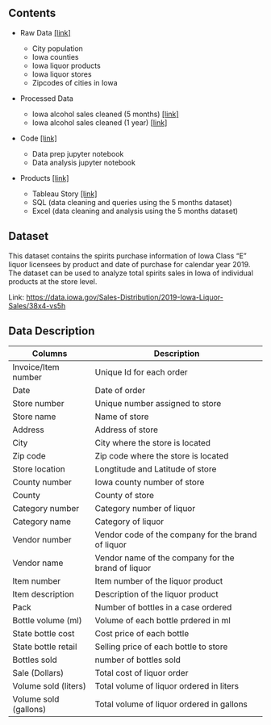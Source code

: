 ## Contents
- Raw Data [[link]]()
  - City population 
  - Iowa counties
  - Iowa liquor products
  - Iowa liquor stores
  - Zipcodes of cities in Iowa
 
- Processed Data
  - Iowa alcohol sales cleaned (5 months) [[link]](https://docs.google.com/spreadsheets/d/1oP9W6Q-4mrQzBHyZ6HWv5cncvtoouMFG/edit?usp=sharing&ouid=115633765262776346707&rtpof=true&sd=true)
  - Iowa alcohol sales cleaned (1 year) [[link]]()
  
- Code [[link]](https://github.com/dyrk01/Kaggle_Projects/tree/master/Iowa%20Alcohol%20Sales/code)
  - Data prep jupyter notebook
  - Data analysis jupyter notebook

- Products [[link]](https://github.com/dyrk01/Kaggle_Projects/tree/master/Iowa%20Alcohol%20Sales/products)
  - Tableau Story [[link]](https://public.tableau.com/app/profile/dedrickyong/viz/IowaAlcoholsales/Story1)
  - SQL (data cleaning and queries using the 5 months dataset)
  - Excel (data cleaning and analysis using the 5 months dataset)

## Dataset
This dataset contains the spirits purchase information of Iowa Class “E” liquor licensees by product and date of purchase for calendar year 2019. The dataset can be used to analyze total spirits sales in Iowa of individual products at the store level.

Link: https://data.iowa.gov/Sales-Distribution/2019-Iowa-Liquor-Sales/38x4-vs5h

## Data Description
Columns | Description
--- | ---
Invoice/Item number | Unique Id for each order
Date | Date of order
Store number | Unique number assigned to store 
Store name | Name of store
Address | Address of store 
City | City where the store is located
Zip code | Zip code where the store is located 
Store location | Longtitude and Latitude of store
County number | Iowa county number of store 
County | County of store
Category number | Category number of liquor
Category name | Category of liquor
Vendor number |  Vendor code of the company for the brand of liquor 
Vendor name | Vendor name of the company for the brand of liquor
Item number | Item number of the liquor product  
Item description | Description of the liquor product  
Pack | Number of bottles in a case ordered 
Bottle volume (ml) | Volume of each bottle prdered in ml 
State bottle cost | Cost price of each bottle
State bottle retail | Selling price of each bottle to store
Bottles sold | number of bottles sold 
Sale (Dollars) | Total cost of liquor order
Volume sold (liters) | Total volume of liquor ordered in liters 
Volume sold (gallons) | Total volume of liquor ordered in gallons 


